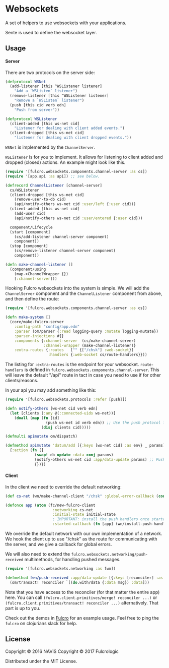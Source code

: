 # Websockets

A set of helpers to use websockets with your applications.

Sente is used to define the websocket layer.

## Usage

#### Server

There are two protocols on the server side:

```clojure
(defprotocol WSNet
  (add-listener [this ^WSListener listener]
    "Add a `WSListen` listener")
  (remove-listener [this ^WSListener listener]
    "Remove a `WSListen` listener")
  (push [this cid verb edn]
    "Push from server"))

(defprotocol WSListener
  (client-added [this ws-net cid]
    "Listener for dealing with client added events.")
  (client-dropped [this ws-net cid]
    "listener for dealing with client dropped events."))
```

`WSNet` is implemented by the `ChannelServer`.

`WSListener` is for you to implement. It allows for listening to client added and dropped (closed) actions. An example might look like this.

```clojure
(require '[fulcro.websockets.components.channel-server :as cs])
(require '[app.api :as api]) ;; see below.

(defrecord ChannelListener [channel-server]
  cs/WSListener
  (client-dropped [this ws-net cid]
    (remove-user-to-db cid)
    (api/notify-others ws-net cid :user/left {:user cid}))
  (client-added [this ws-net cid]
    (add-user cid)
    (api/notify-others ws-net cid :user/entered {:user cid}))

  component/Lifecycle
  (start [component]
    (cs/add-listener channel-server component)
    component))
  (stop [component]
    (cs/remove-listener channel-server component)
    component))

(defn make-channel-listener []
  (component/using
    (map->ChannelWrapper {})
    [:channel-server]))
```

Hooking Fulcro websockets into the system is simple. We will add the `ChannelServer` component and the `ChannelListener` component from above, and then define the route:

```clojure
(require '[fulcro.websockets.components.channel-server :as cs])

(defn make-system []
  (core/make-fulcro-server
    :config-path "config/app.edn"
    :parser (om/parser {:read logging-query :mutate logging-mutate})
    :parser-injections #{}
    :components {:channel-server  (cs/make-channel-server)
                 :channel-wrapper (make-channel-listener)}
    :extra-routes {:routes   ["" {["/chsk"] :web-socket}]
                   :handlers {:web-socket cs/route-handlers}}))
```

The listing for `:extra-routes` is the endpoint for your websocket. `route-handlers` is defined in `fulcro.websockets.components.channel-server`. This will leave the default "/api" route in tact in case you need to use if for other clients/reasons.

In your api you may add something like this:

```clojure
(require '[fulcro.websockets.protocols :refer [push]])

(defn notify-others [ws-net cid verb edn]
  (let [clients (:any @(:connected-uids ws-net))]
    (doall (map (fn [id]
                  (push ws-net id verb edn)) ;; Use the push protocol function on the ws-net to send to clients.
                (disj clients cid)))))

(defmulti apimutate om/dispatch)

(defmethod apimutate 'datum/add [{:keys [ws-net cid] :as env} _ params] ;; ws-net is the protocol defined in fulcro-websockets and it is added to the environment for use by mutations and components.
  {:action (fn []
             (swap! db update :data conj params)
             (notify-others ws-net cid :app/data-update params) ;; Push to topic with data (params) excluding cid
             {})})
```

#### Client

In the client we need to override the default networking:

```clojure
(def cs-net (wn/make-channel-client "/chsk" :global-error-callback (constantly nil)))

(defonce app (atom (fc/new-fulcro-client
                     :networking cs-net
                     :initial-state initial-state
                     ; IMPORTANT: install the push handlers once started! push-received won't work unless you do this.
                     :started-callback (fn [app] (wn/install-push-handlers cs-net app)))))
```

We override the default network with our own implementation of a network. We hook the client up to use "/chsk" as the route for communicating with the server, and we give a callback for global errors.

We will also need to extend the `fulcro.websockets.networking/push-received` multimethods, for handling pushed messages.

```clojure
(require '[fulcro.websockets.networking :as fwn])

(defmethod fwn/push-received :app/data-update [{:keys [reconciler] :as app} {:keys [topic msg] :as message}] ;; message => {:topic verb :msg edn}
  (om/transact! reconciler `[(do.with/data {:data msg}) :data]))
```

Note that you have access to the reconciler (for that matter the entire app) here. You can call `(fulcro.client.primitives/merge! reconciler ...)` or `(fulcro.client.primitives/transact! reconciler ...)` alternatively. That part is up to you.


Check out the demos in [Fulcro](https://github.com/fulcrologic/fulcro) for an example usage. Feel free to ping the `fulcro` on clojurians slack for help.

## License

Copyright © 2016 NAVIS
Copyright © 2017 Fulcrologic

Distributed under the MIT License.
